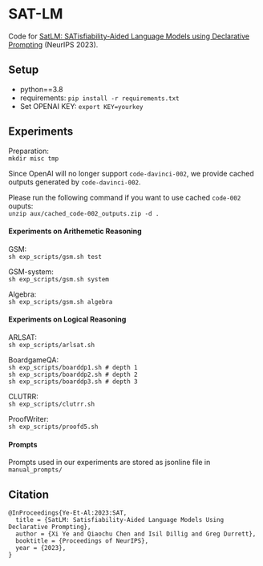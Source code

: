 # SAT-LM
Code for [SatLM: SATisfiability-Aided Language Models using Declarative Prompting](https://arxiv.org/abs/2305.09656) (NeurIPS 2023).

## Setup
* python==3.8
* requirements: `pip install -r requirements.txt`
* Set OPENAI KEY: `export KEY=yourkey`

## Experiments
Preparation:\
`mkdir misc tmp`


Since OpenAI will no longer support `code-davinci-002`, we provide cached outputs generated by `code-davinci-002`.

Please run the following command if you want to use cached `code-002` ouputs:\
`unzip aux/cached_code-002_outputs.zip -d .`


#### Experiments on Arithemetic Reasoning

GSM:\
`sh exp_scripts/gsm.sh test`

GSM-system:\
`sh exp_scripts/gsm.sh system`

Algebra:\
`sh exp_scripts/gsm.sh algebra`

#### Experiments on Logical Reasoning
ARLSAT:\
`sh exp_scripts/arlsat.sh`

BoardgameQA:\
`sh exp_scripts/boarddp1.sh # depth 1` \
`sh exp_scripts/boarddp2.sh # depth 2` \
`sh exp_scripts/boarddp3.sh # depth 3`

CLUTRR:\
`sh exp_scripts/clutrr.sh`

ProofWriter:\
`sh exp_scripts/proofd5.sh`

#### Prompts

Prompts used in our experiments are stored as jsonline file in `manual_prompts/`

## Citation

```
@InProceedings{Ye-Et-Al:2023:SAT,
  title = {SatLM: Satisfiability-Aided Language Models Using Declarative Prompting},
  author = {Xi Ye and Qiaochu Chen and Isil Dillig and Greg Durrett},
  booktitle = {Proceedings of NeurIPS},
  year = {2023},
}
```
